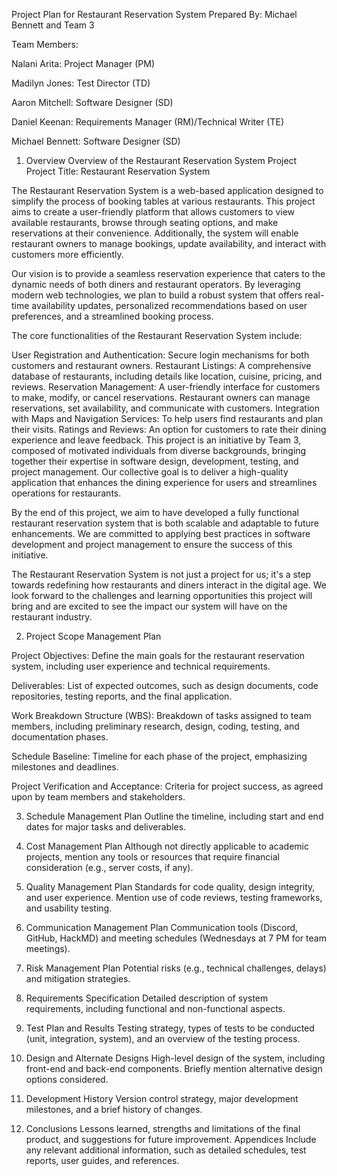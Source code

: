 Project Plan for Restaurant Reservation System
Prepared By: Michael Bennett and Team 3

Team Members:

Nalani Arita: Project Manager (PM)

Madilyn Jones: Test Director (TD)

Aaron Mitchell: Software Designer (SD)

Daniel Keenan: Requirements Manager (RM)/Technical Writer (TE)

Michael Bennett: Software Designer (SD)

1. Overview
Overview of the Restaurant Reservation System Project
Project Title: Restaurant Reservation System

The Restaurant Reservation System is a web-based application designed to simplify the process of booking tables at various restaurants. This project aims to create a user-friendly platform that allows customers to view available restaurants, browse through seating options, and make reservations at their convenience. Additionally, the system will enable restaurant owners to manage bookings, update availability, and interact with customers more efficiently.

Our vision is to provide a seamless reservation experience that caters to the dynamic needs of both diners and restaurant operators. By leveraging modern web technologies, we plan to build a robust system that offers real-time availability updates, personalized recommendations based on user preferences, and a streamlined booking process.

The core functionalities of the Restaurant Reservation System include:

User Registration and Authentication: Secure login mechanisms for both customers and restaurant owners.
Restaurant Listings: A comprehensive database of restaurants, including details like location, cuisine, pricing, and reviews.
Reservation Management: A user-friendly interface for customers to make, modify, or cancel reservations. Restaurant owners can manage reservations, set availability, and communicate with customers.
Integration with Maps and Navigation Services: To help users find restaurants and plan their visits.
Ratings and Reviews: An option for customers to rate their dining experience and leave feedback.
This project is an initiative by Team 3, composed of motivated individuals from diverse backgrounds, bringing together their expertise in software design, development, testing, and project management. Our collective goal is to deliver a high-quality application that enhances the dining experience for users and streamlines operations for restaurants.

By the end of this project, we aim to have developed a fully functional restaurant reservation system that is both scalable and adaptable to future enhancements. We are committed to applying best practices in software development and project management to ensure the success of this initiative.

The Restaurant Reservation System is not just a project for us; it's a step towards redefining how restaurants and diners interact in the digital age. We look forward to the challenges and learning opportunities this project will bring and are excited to see the impact our system will have on the restaurant industry.


2. Project Scope Management Plan

Project Objectives: Define the main goals for the restaurant reservation system, including user experience and technical requirements.

Deliverables: List of expected outcomes, such as design documents, code repositories, testing reports, and the final application.

Work Breakdown Structure (WBS): Breakdown of tasks assigned to team members, including preliminary research, design, coding, testing, and documentation phases.

Schedule Baseline: Timeline for each phase of the project, emphasizing milestones and deadlines.

Project Verification and Acceptance: Criteria for project success, as agreed upon by team members and stakeholders.


3. Schedule Management Plan
Outline the timeline, including start and end dates for major tasks and deliverables.


4. Cost Management Plan
Although not directly applicable to academic projects, mention any tools or resources that require financial consideration (e.g., server costs, if any).


5. Quality Management Plan
Standards for code quality, design integrity, and user experience. Mention use of code reviews, testing frameworks, and usability testing.


6. Communication Management Plan
Communication tools (Discord, GitHub, HackMD) and meeting schedules (Wednesdays at 7 PM for team meetings).


7. Risk Management Plan
Potential risks (e.g., technical challenges, delays) and mitigation strategies.


8. Requirements Specification
Detailed description of system requirements, including functional and non-functional aspects.


9. Test Plan and Results
Testing strategy, types of tests to be conducted (unit, integration, system), and an overview of the testing process.


10. Design and Alternate Designs
High-level design of the system, including front-end and back-end components. Briefly mention alternative design options considered.


11. Development History
Version control strategy, major development milestones, and a brief history of changes.


12. Conclusions
Lessons learned, strengths and limitations of the final product, and suggestions for future improvement.
Appendices
Include any relevant additional information, such as detailed schedules, test reports, user guides, and references.
